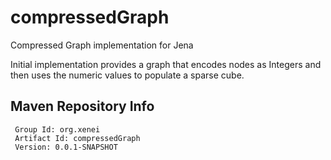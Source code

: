 compressedGraph
===============

Compressed Graph implementation for Jena

Initial implementation provides a graph that encodes nodes as Integers and then uses the 
numeric values to populate a sparse cube.


Maven Repository Info 
---------------------

     Group Id: org.xenei 
     Artifact Id: compressedGraph 
     Version: 0.0.1-SNAPSHOT




